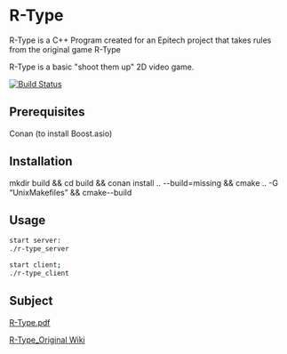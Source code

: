# R-Type
R-Type is a C++ Program created for an Epitech project that takes rules from the original game R-Type

R-Type is a basic "shoot them up" 2D video game.

[![Build Status](https://travis-ci.com/NicolasKeita/R-type-video-game.svg?token=yCU9eZUj8esevSHWuiuJ&branch=master)](https://travis-ci.com/NicolasKeita/R-type-video-game)

## Prerequisites

Conan (to install Boost.asio)

## Installation

mkdir build && cd build && conan install .. --build=missing && cmake .. -G “UnixMakefiles” && cmake--build


## Usage

```bash
start server:
./r-type_server

start client;
./r-type_client
```

## Subject

[R-Type.pdf](https://intra.epitech.eu/module/2019/B-CPP-501/PAR-5-1/acti-355492/project/file/B-CPP-501_rtype.pdf)

[R-Type_Original Wiki](https://fr.wikipedia.org/wiki/R-Type)
